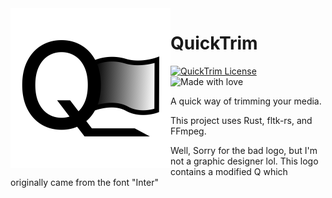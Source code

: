 <picture>
    <source srcset="branding/QuickTrimWhite_PlainSVG.svg" media="(prefers-color-scheme: dark)">
    <img align="left" width="256" height="256" src="branding/QuickTrimBlack_PlainSVG.svg">
</picture>

# QuickTrim
[![QuickTrim License](https://img.shields.io/github/license/lines-of-codes/QuickTrim)](LICENSE)
![Made with love](https://img.shields.io/badge/Made%20with-love-FF3333)

A quick way of trimming your media.

This project uses Rust, fltk-rs, and FFmpeg.

Well, Sorry for the bad logo, but I'm not a graphic designer lol. This logo contains a modified Q which originally came from the font "Inter"
